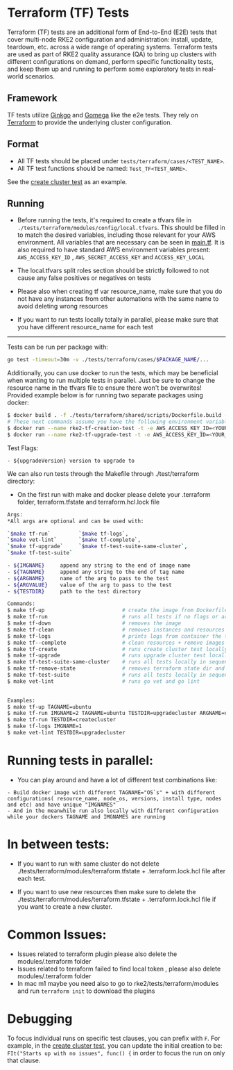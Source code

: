 # Terraform (TF) Tests

Terraform (TF) tests are an additional form of End-to-End (E2E) tests that cover multi-node RKE2 configuration and administration: install, update, teardown, etc. across a wide range of operating systems. Terraform tests are used as part of RKE2 quality assurance (QA) to bring up clusters with different configurations on demand, perform specific functionality tests, and keep them up and running to perform some exploratory tests in real-world scenarios.

## Framework 
TF tests utilize [Ginkgo](https://onsi.github.io/ginkgo/) and [Gomega](https://onsi.github.io/gomega/) like the e2e tests. They rely on [Terraform](https://www.terraform.io/) to provide the underlying cluster configuration. 

## Format

- All TF tests should be placed under `tests/terraform/cases/<TEST_NAME>`.
- All TF test functions should be named: `Test_TF<TEST_NAME>`. 

See the [create cluster test](../tests/terraform/cases/createcluster_test.go) as an example.

## Running

- Before running the tests, it's required to create a tfvars file in `./tests/terraform/modules/config/local.tfvars`. This should be filled in to match the desired variables, including those relevant for your AWS environment. All variables that are necessary can be seen in [main.tf](../tests/terraform/modules/main.tf).
It is also required to have standard AWS environment variables present: `AWS_ACCESS_KEY_ID` , `AWS_SECRET_ACCESS_KEY` and `ACCESS_KEY_LOCAL`


- The local.tfvars split roles section should be strictly followed to not cause any false positives or negatives on tests


- Please also when creating tf var resource_name, make sure that you do not have any instances from other automations with the same name to avoid deleting wrong resources


- If you want to run tests locally totally in parallel, please make sure that you have different resource_name for each test

*** 

Tests can be run per package with:
```bash
go test -timeout=30m -v ./tests/terraform/cases/$PACKAGE_NAME/...
```
Additionally, you can use docker to run the tests, which may be beneficial when wanting to run multiple tests in parallel. Just be sure to change the resource name in the tfvars file to ensure there won't be overwrites! Provided example below is for running two separate packages using docker:
```bash
$ docker build . -f ./tests/terraform/shared/scripts/Dockerfile.build -t rke2-tf
# These next commands assume you have the following environment variable in your config/local.tfvars: 'access_key = "/tmp/aws_key.pem"'
$ docker run --name rke2-tf-creation-test -t -e AWS_ACCESS_KEY_ID=<YOUR_ACCESS_KEY> -e AWS_SECRET_ACCESS_KEY=<YOUR_SECRET_KEY> -v /path/to/aws/key.pem:/tmp/aws_key.pem rke2-tf sh -c "go test -timeout=30m -v ./tests/terraform/cases/createcluster/..."
$ docker run --name rke2-tf-upgrade-test -t -e AWS_ACCESS_KEY_ID=<YOUR_ACCESS_KEY> -e AWS_SECRET_ACCESS_KEY=<YOUR_SECRET_KEY> -v /path/to/aws/key.pem:/tmp/aws_key.pem rke2-tf sh -c "go test -timeout=45m -v ./tests/terraform/cases/upgradecluster/... -upgradeVersion=v1.24.8+rke2r1"
```
Test Flags:
```
- ${upgradeVersion} version to upgrade to
```
We can also run tests through the Makefile through ./test/terraform directory:

- On the first run with make and docker please delete your .terraform folder, terraform.tfstate and terraform.hcl.lock file
```bash
Args:
*All args are optional and can be used with:

`$make tf-run`         `$make tf-logs`,
`$make vet-lint`       `$make tf-complete`, 
`$make tf-upgrade`     `$make tf-test-suite-same-cluster`,
`$make tf-test-suite`

- ${IMGNAME}     append any string to the end of image name
- ${TAGNAME}     append any string to the end of tag name
- ${ARGNAME}     name of the arg to pass to the test
- ${ARGVALUE}    value of the arg to pass to the test
- ${TESTDIR}     path to the test directory 

Commands:
$ make tf-up                         # create the image from Dockerfile.build
$ make tf-run                        # runs all tests if no flags or args provided
$ make tf-down                       # removes the image
$ make tf-clean                      # removes instances and resources created by tests
$ make tf-logs                       # prints logs from container the tests
$ make tf--complete                  # clean resources + remove images + run tests
$ make tf-create                     # runs create cluster test locally
$ make tf-upgrade                    # runs upgrade cluster test locally
$ make tf-test-suite-same-cluster    # runs all tests locally in sequence using the same state    
$ make tf-remove-state               # removes terraform state dir and files
$ make tf-test-suite                 # runs all tests locally in sequence not using the same state
$ make vet-lint                      # runs go vet and go lint

     
Examples:
$ make tf-up TAGNAME=ubuntu
$ make tf-run IMGNAME=2 TAGNAME=ubuntu TESTDIR=upgradecluster ARGNAME=upgradeVersion ARGVALUE=v1.26.2+rke2r1
$ make tf-run TESTDIR=createcluster
$ make tf-logs IMGNAME=1
$ make vet-lint TESTDIR=upgradecluster
```

# Running tests in parallel:
- You can play around and have a lot of different test combinations like:
```
- Build docker image with different TAGNAME="OS`s" + with different configurations( resource_name, node_os, versions, install type, nodes and etc) and have unique "IMGNAMES"
- And in the meanwhile run also locally with different configuration while your dockers TAGNAME and IMGNAMES are running
```

# In between tests:
- If you want to run with same cluster do not delete ./tests/terraform/modules/terraform.tfstate + .terraform.lock.hcl file after each test.

- If you want to use new resources then make sure to delete the ./tests/terraform/modules/terraform.tfstate + .terraform.lock.hcl file if you want to create a new cluster.


# Common Issues:

- Issues related to terraform plugin please also delete the modules/.terraform folder
- Issues related to terraform failed to find local token , please also delete modules/.terraform folder
- In mac m1 maybe you need also to go to rke2/tests/terraform/modules and run `terraform init` to download the plugins


# Debugging
To focus individual runs on specific test clauses, you can prefix with `F`. For example, in the [create cluster test](../tests/terraform/cases/createcluster_test.go), you can update the initial creation to be: `FIt("Starts up with no issues", func() {` in order to focus the run on only that clause.
